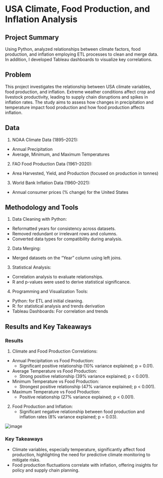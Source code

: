 # USA Climate, Food Production, and Inflation Analysis 

## Project Summary
Using Python, analyzed relationships between climate factors, food production, and inflation employing ETL processes to clean and merge data. In addition, I developed Tableau dashboards to visualize key correlations.

## Problem
This project investigates the relationship between USA climate variables, food production, and inflation. Extreme weather conditions affect crop and livestock productivity, leading to supply chain disruptions and spikes in inflation rates. The study aims to assess how changes in precipitation and temperature impact food production and how food production affects inflation.

## Data
1. NOAA Climate Data (1895–2021):
- Annual Precipitation
- Average, Minimum, and Maximum Temperatures
  
2. FAO Food Production Data (1961–2020):
- Area Harvested, Yield, and Production (focused on production in tonnes)
  
3. World Bank Inflation Data (1960–2021):
- Annual consumer prices (% change) for the United States

## Methodology and Tools

1. Data Cleaning with Python:
  - Reformatted years for consistency across datasets.
  - Removed redundant or irrelevant rows and columns.
  - Converted data types for compatibility during analysis.
2. Data Merging:
  - Merged datasets on the “Year” column using left joins.
3. Statistical Analysis:
  - Correlation analysis to evaluate relationships.
  - R and p-values were used to derive statistical significance.
4. Programming and Visualization Tools:
  - Python: for ETL and initial cleaning.
  - R: for statistical analysis and trends derivation
  - Tableau Dashboards: For correlation and trends 

## Results and Key Takeaways

### Results
1. Climate and Food Production Correlations:
- Annual Precipitation vs Food Production:
    - Significant positive relationship (10% variance explained; p = 0.01).
- Average Temperature vs Food Production:
    - Strong positive relationship (39% variance explained; p < 0.001).
- Minimum Temperature vs Food Production:
    - Strongest positive relationship (47% variance explained; p < 0.001).
- Maximum Temperature vs Food Production:
    - Positive relationship (27% variance explained; p < 0.001).
      
2. Food Production and Inflation:
    - Significant negative relationship between food production and inflation rates (8% variance explained; p = 0.03).

![image](https://github.com/user-attachments/assets/5d2b3aac-ffb1-4181-8b50-8c39fd2ee0c3)


### Key Takeaways
- Climate variables, especially temperature, significantly affect food production, highlighting the need for predictive climate monitoring to mitigate risks.
- Food production fluctuations correlate with inflation, offering insights for policy and supply chain planning.
